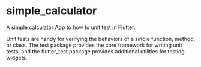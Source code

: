 # simple_calculator

A simple calculator App to how to unit test in Flutter.

Unit tests are handy for verifying the behaviors of a single function, method, or class. The test package provides the core framework for writing unit tests, and the flutter_test package provides additional utilities for testing widgets.


